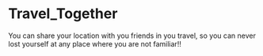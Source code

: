 # Travel_Together
You can share your location with you friends in you travel, so you can  never lost yourself at any place where you are not familiar!!
